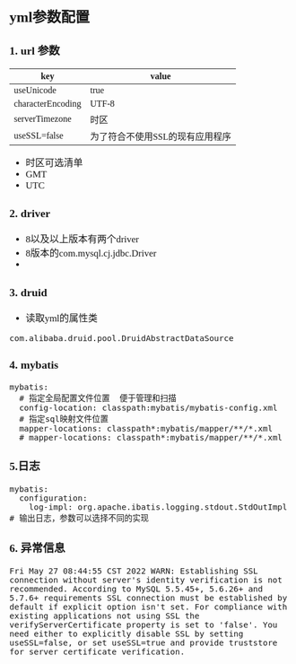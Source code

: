 <span  style="font-family: Simsun,serif; font-size: 17px; ">

## yml参数配置

### 1. url 参数

| key               | value             |
|-------------------|-------------------|
| useUnicode        | true              |
| characterEncoding | UTF-8             |
| serverTimezone    | 时区                |
| useSSL=false      | 为了符合不使用SSL的现有应用程序 |

- 时区可选清单
- GMT
- UTC

### 2. driver

- 8以及以上版本有两个driver
- 8版本的com.mysql.cj.jdbc.Driver
-

### 3. druid

- 读取yml的属性类

~~~
com.alibaba.druid.pool.DruidAbstractDataSource

~~~

### 4. mybatis

~~~
mybatis:
  # 指定全局配置文件位置  便于管理和扫描
  config-location: classpath:mybatis/mybatis-config.xml
  # 指定sql映射文件位置
  mapper-locations: classpath*:mybatis/mapper/**/*.xml
  # mapper-locations: classpath*:mybatis/mapper/**/*.xml
~~~

### 5.日志

~~~
mybatis:
  configuration:
    log-impl: org.apache.ibatis.logging.stdout.StdOutImpl # 输出日志，参数可以选择不同的实现
~~~

### 6. 异常信息

~~~
Fri May 27 08:44:55 CST 2022 WARN: Establishing SSL connection without server's identity verification is not recommended. According to MySQL 5.5.45+, 5.6.26+ and 5.7.6+ requirements SSL connection must be established by default if explicit option isn't set. For compliance with existing applications not using SSL the verifyServerCertificate property is set to 'false'. You need either to explicitly disable SSL by setting useSSL=false, or set useSSL=true and provide truststore for server certificate verification.
~~~

</span>